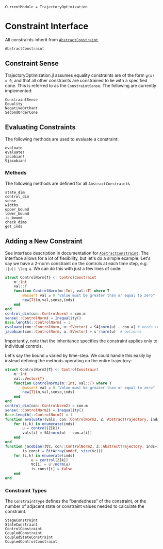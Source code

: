 ```@meta
CurrentModule = TrajectoryOptimization
```

# Constraint Interface
All constraints inherit from [`AbstractConstraint`](@ref).
```@docs
AbstractConstraint
```

## Constraint Sense 
TrajectoryOptimization.jl assumes equality constraints are of the form ``g(x) = 0``, 
and that all other constraints are constrained to lie with a specified cone. This 
is referred to as the `ConstraintSense`. The following are currently implemented:

```@docs
ConstraintSense
Equality
NegativeOrthant
SecondOrderCone
```

## Evaluating Constraints
The following methods are used to evaluate a constraint:
```@docs
evaluate
evaluate!
jacobian!
∇jacobian!
```

### Methods
The following methods are defined for all `AbstractConstraint`s
```@docs
state_dim
control_dim
sense
widths
upper_bound
lower_bound
is_bound
check_dims
get_inds
```

## Adding a New Constraint
See interface description in documentation for [`AbstractConstraint`](@ref). The
interface allows for a lot of flexibility, but let's do a simple example. Let's say
we have a 2-norm constraint on the controls at each time step, e.g. ``||u|| \leq a``.
We can do this with just a few lines of code:

```julia
struct ControlNorm{T} <: ControlConstraint
	m::Int
	val::T
	function ControlNorm(m::Int, val::T) where T
		@assert val ≥ 0 "Value must be greater than or equal to zero"
		new{T}(m,val,sense,inds)
	end
end
control_dim(con::ControlNorm) = con.m
sense(::ControlNorm) = Inequality()
Base.length(::ControlNorm) = 1
evaluate(con::ControlNorm, u::SVector) = SA[norm(u) - con.a] # needs to be a vector output
jacobian(con::ControlNorm, u::SVector) = u'/norm(u)  # optional
```
Importantly, note that the inheritance specifies the constraint applies only to
individual controls.

Let's say the bound ``a`` varied by time-step. We could handle this easily by instead defining the methods operating on the entire trajectory:

```julia
struct ControlNorm2{T} <: ControlConstraint
	m::Int
	val::Vector{T}
	function ControlNorm2(m::Int, val::T) where T
		@assert val ≥ 0 "Value must be greater than or equal to zero"
		new{T}(m,val,sense,inds)
	end
end
control_dim(con::ControlNorm2) = con.m
sense(::ControlNorm2) = Inequality()
Base.length(::ControlNorm2) = 1
function evaluate!(vals, con::ControlNorm2, Z::AbstractTrajectory, inds=1:length(Z))
	for (i,k) in enumerate(inds)
		u = control(Z[k])
		vals[i] = SA[norm(u) - con.a[i]]
	end
end
function jacobian!(∇c, con::ControlNorm2, Z::AbstractTrajectory, inds=1:length(Z),
		is_const = BitArray(undef, size(∇c)))
	for (i,k) in enumerate(inds)
			u = control(Z[k])
			∇c[i] = u'/norm(u)
			is_const[i] = false
	end
end
```

### Constraint Types
The `ConstraintType` defines the "bandedness" of the constraint, or the number of adjacent
state or constraint values needed to calculate the constraint.
```@docs
StageConstraint
StateConstraint
ControlConstraint
CoupledConstraint
CoupledStateConstraint
CoupledControlConstraint
```
